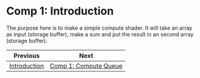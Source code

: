 # **Comp 1: Introduction**

The purpose here is to make a simple compute shader. It will take an array as input (storage buffer), make a sum and put the result in an second array (storage buffer).

| Previous | Next |
|---|---|
| [Introduction](../../README.md) | [Comp 1: Compute Queue](comp1_compute_queue) |